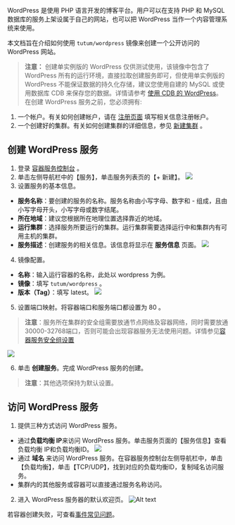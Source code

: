 WordPress 是使用 PHP 语言开发的博客平台。用户可以在支持 PHP 和 MySQL 数据库的服务上架设属于自己的网站，也可以把 WordPress 当作一个内容管理系统来使用。

本文档旨在介绍如何使用 `tutum/wordpress` 镜像来创建一个公开访问的 WordPress 网站。

>**注意：**
>创建单实例版的 WordPress 仅供测试使用，该镜像中包含了 WordPress 所有的运行环境，直接拉取创建服务即可，但使用单实例版的 WordPress 不能保证数据的持久化存储，建议您使用自建的 MySQL 或使用数据库 CDB 来保存您的数据。详情请参考 [使用 CDB 的 WordPress](/doc/product/457/7447)。 在创建 WordPress 服务之前，您必须拥有:
1. 一个帐户。有关如何创建帐户，请在 [注册页面](https://cloud.tencent.com/register) 填写相关信息注册帐户。
2. 一个创建好的集群。有关如何创建集群的详细信息，参见 [新建集群](https://cloud.tencent.com/document/product/457/9091) 。


## 创建 WordPress 服务
1) 登录 [容器服务控制台](https://console.cloud.tencent.com/ccs) 。
2) 单击左侧导航栏中的【服务】，单击服务列表页的【+ 新建】。
![](https://mc.qcloudimg.com/static/img/11f7f75d7b051a815da8bfe1e744a8e8/image.png)
3) 设置服务的基本信息。
 - **服务名称**：要创建的服务的名称。服务名称由小写字母、数字和 - 组成，且由小写字母开头，小写字母或数字结尾。
 - **所在地域**：建议您根据所在地理位置选择靠近的地域。
 - **运行集群**：选择服务所要运行的集群。运行集群需要选择运行中和集群内有可用主机的集群。
 - **服务描述**：创建服务的相关信息。该信息将显示在 **服务信息** 页面。
![](https://mc.qcloudimg.com/static/img/9254649a08d86761bcb8287fe5a45141/image.png)

4) 镜像配置。
 - **名称**：输入运行容器的名称，此处以 wordpress 为例。
 - **镜像**：填写 `tutum/wordpress` 。
 - **版本（Tag）**：填写 latest。
![](https://mc.qcloudimg.com/static/img/b5c035081625c15a1dcbdf0a3cabf6a7/image.png)

5) 设置端口映射。将容器端口和服务端口都设置为 80 。
>**注意**：服务所在集群的安全组需要放通节点网络及容器网络，同时需要放通30000-32768端口，否则可能会出现容器服务无法使用问题。详情参见[容器服务安全组设置](https://cloud.tencent.com/document/product/457/9084)

![](https://mc.qcloudimg.com/static/img/a86f50da339892896871ab9408514433/image.png)

6) 单击 **创建服务**。完成 WordPress 服务的创建。
>**注意**：其他选项保持为默认设置。

## 访问 WordPress 服务
1) 提供三种方式访问 WordPress 服务。
 - 通过**负载均衡 IP**来访问 WordPress 服务。单击服务页面的【服务信息】查看负载均衡 IP和负载均衡ID。 
![](https://mc.qcloudimg.com/static/img/f92f30a3360c46ac0e6e76d045f4484f/image.png) 
 - 通过 **域名** 来访问 WordPress 服务。在容器服务控制台左侧导航栏中，单击【负载均衡】，单击【TCP/UDP】，找到对应的负载均衡ID，复制域名访问服务。
 - 集群内的其他服务或容器可以直接通过服务名称访问。
 
2) 进入 WordPress 服务器的默认欢迎页。
![Alt text](https://mc.qcloudimg.com/static/img/c0132b35996db099c02af7f2cf747137/Image+023.png)

若容器创建失败，可查看[事件常见问题](https://cloud.tencent.com/document/product/457/8187)。